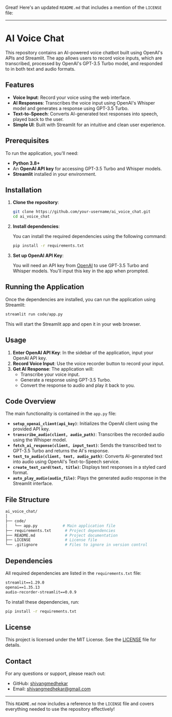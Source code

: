 Great! Here's an updated `README.md` that includes a mention of the `LICENSE` file:

---

# AI Voice Chat

This repository contains an AI-powered voice chatbot built using OpenAI's APIs and Streamlit. The app allows users to record voice inputs, which are transcribed, processed by OpenAI's GPT-3.5 Turbo model, and responded to in both text and audio formats.

## Features

- **Voice Input**: Record your voice using the web interface.
- **AI Responses**: Transcribes the voice input using OpenAI's Whisper model and generates a response using GPT-3.5 Turbo.
- **Text-to-Speech**: Converts AI-generated text responses into speech, played back to the user.
- **Simple UI**: Built with Streamlit for an intuitive and clean user experience.

## Prerequisites

To run the application, you'll need:

- **Python 3.8+**
- An **OpenAI API key** for accessing GPT-3.5 Turbo and Whisper models.
- **Streamlit** installed in your environment.

## Installation

1. **Clone the repository**:

    ```bash
    git clone https://github.com/your-username/ai_voice_chat.git
    cd ai_voice_chat
    ```

2. **Install dependencies**:

    You can install the required dependencies using the following command:

    ```bash
    pip install -r requirements.txt
    ```

3. **Set up OpenAI API Key**:

    You will need an API key from [OpenAI](https://platform.openai.com) to use GPT-3.5 Turbo and Whisper models. You'll input this key in the app when prompted.

## Running the Application

Once the dependencies are installed, you can run the application using Streamlit:

```bash
streamlit run code/app.py
```

This will start the Streamlit app and open it in your web browser.

## Usage

1. **Enter OpenAI API Key**: In the sidebar of the application, input your OpenAI API key.
2. **Record Voice Input**: Use the voice recorder button to record your input.
3. **Get AI Response**: The application will:
   - Transcribe your voice input.
   - Generate a response using GPT-3.5 Turbo.
   - Convert the response to audio and play it back to you.

## Code Overview

The main functionality is contained in the `app.py` file:

- **`setup_openai_client(api_key)`**: Initializes the OpenAI client using the provided API key.
- **`transcribe_audio(client, audio_path)`**: Transcribes the recorded audio using the Whisper model.
- **`fetch_ai_response(client, input_text)`**: Sends the transcribed text to GPT-3.5 Turbo and returns the AI's response.
- **`text_to_audio(client, text, audio_path)`**: Converts AI-generated text into audio using OpenAI's Text-to-Speech service.
- **`create_text_card(text, title)`**: Displays text responses in a styled card format.
- **`auto_play_audio(audio_file)`**: Plays the generated audio response in the Streamlit interface.

## File Structure

```bash
ai_voice_chat/
│
├── code/
│   └── app.py           # Main application file
├── requirements.txt      # Project dependencies
├── README.md             # Project documentation
├── LICENSE               # License file
└── .gitignore            # Files to ignore in version control
```

## Dependencies

All required dependencies are listed in the `requirements.txt` file:

```txt
streamlit==1.29.0
openai==1.35.13
audio-recorder-streamlit==0.0.9
```

To install these dependencies, run:

```bash
pip install -r requirements.txt
```

## License

This project is licensed under the MIT License. See the [LICENSE](LICENSE) file for details.

## Contact

For any questions or support, please reach out:

- GitHub: [shivangmedhekar](https://github.com/shivangmedhekar)
- Email: shivangmedhekar@gmail.com

---

This `README.md` now includes a reference to the `LICENSE` file and covers everything needed to use the repository effectively!